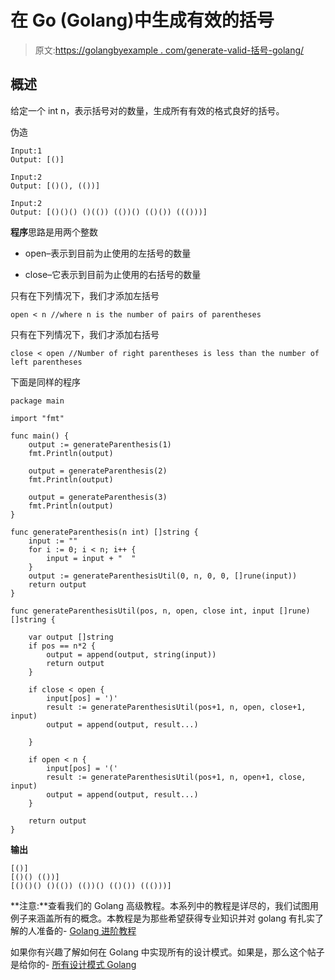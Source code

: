 # 在 Go (Golang)中生成有效的括号

> 原文:[https://golangbyexample . com/generate-valid-括号-golang/](https://golangbyexample.com/generate-valid-parentheses-golang/)

## **概述**

给定一个 int n，表示括号对的数量，生成所有有效的格式良好的括号。

伪造

```
Input:1
Output: [()]

Input:2
Output: [()(), (())]

Input:2
Output: [()()() ()(()) (())() (()()) ((()))]
```

**程序**思路是用两个整数

*   open–表示到目前为止使用的左括号的数量

*   close–它表示到目前为止使用的右括号的数量

只有在下列情况下，我们才添加左括号

```
open < n //where n is the number of pairs of parentheses
```

只有在下列情况下，我们才添加右括号

```
close < open //Number of right parentheses is less than the number of left parentheses
```

下面是同样的程序

```
package main

import "fmt"

func main() {
	output := generateParenthesis(1)
	fmt.Println(output)

	output = generateParenthesis(2)
	fmt.Println(output)

	output = generateParenthesis(3)
	fmt.Println(output)
}

func generateParenthesis(n int) []string {
	input := ""
	for i := 0; i < n; i++ {
		input = input + "  "
	}
	output := generateParenthesisUtil(0, n, 0, 0, []rune(input))
	return output
}

func generateParenthesisUtil(pos, n, open, close int, input []rune) []string {

	var output []string
	if pos == n*2 {
		output = append(output, string(input))
		return output
	}

	if close < open {
		input[pos] = ')'
		result := generateParenthesisUtil(pos+1, n, open, close+1, input)
		output = append(output, result...)

	}

	if open < n {
		input[pos] = '('
		result := generateParenthesisUtil(pos+1, n, open+1, close, input)
		output = append(output, result...)
	}

	return output
}
```

**输出**

```
[()]
[()() (())]
[()()() ()(()) (())() (()()) ((()))]
```

**注意:**查看我们的 Golang 高级教程。本系列中的教程是详尽的，我们试图用例子来涵盖所有的概念。本教程是为那些希望获得专业知识并对 golang 有扎实了解的人准备的- [Golang 进阶教程](https://golangbyexample.com/golang-comprehensive-tutorial/)

如果你有兴趣了解如何在 Golang 中实现所有的设计模式。如果是，那么这个帖子是给你的- [所有设计模式 Golang](https://golangbyexample.com/all-design-patterns-golang/)